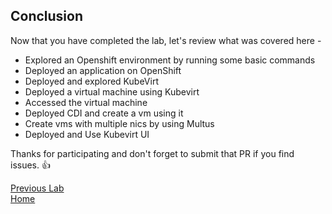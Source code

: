 ## Conclusion

Now that you have completed the lab, let's review what was covered here -

* Explored an Openshift environment by running some basic commands
* Deployed an application on OpenShift
* Deployed and explored KubeVirt
* Deployed a virtual machine using Kubevirt
* Accessed the virtual machine
* Deployed CDI and create a vm using it
* Create vms with multiple nics by using Multus
* Deployed and Use Kubevirt UI

Thanks for participating and don't forget to submit that PR if you find issues. :+1:

[Previous Lab](../lab9/lab9.md)\
[Home](../../README.md)
